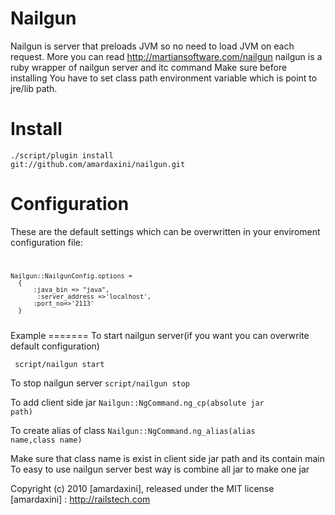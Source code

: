 Nailgun
=======
  Nailgun is server that preloads JVM so no need to load JVM on each request.
  More you can read http://martiansoftware.com/nailgun
  nailgun is a ruby wrapper of nailgun server and itc command
  Make sure before installing You have to set class path environment variable
  which is point to jre/lib path.

Install
=======

<code>./script/plugin install git://github.com/amardaxini/nailgun.git</code>

Configuration
==============

These are the default settings which can be overwritten in your enviroment configuration file:
<code>
   
   
    Nailgun::NailgunConfig.options = 
      {
          :java_bin => "java", 
           :server_address =>'localhost',
          :port_no=>'2113'
      }
  
  
</code>
Example
=======
To start nailgun server(if you want you can overwrite default configuration)

<code> script/nailgun start</code>

To stop nailgun server
<code>script/nailgun stop</code>

To add client side jar
<code>Nailgun::NgCommand.ng_cp(absolute jar path)</code>

To create alias of class
<code>Nailgun::NgCommand.ng_alias(alias name,class name)</code>

 
Make sure that class name is exist in client side jar path and its contain main
To easy to use nailgun server best way is combine all jar to make one jar

Copyright (c) 2010 [amardaxini], released under the MIT license
[amardaxini] : http://railstech.com

